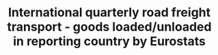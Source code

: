 ---
title: International quarterly road freight transport - goods loaded/unloaded in reporting country by Eurostats
herb_id: eurostats_road_freight_goods_load_unload
contributors:
- github: emptymalei
  name: LM
data:
- description: ''
  fields:
  - description: goods loaded in country alpha 2 code
    name: country
  - description: The country of unload
    name: unload_country
  - description: type of carriage
    name: carriage
  - description: year of the measurement
    name: year
  - description: million tonne-km of goods loaded
    name: value
  - description: millon tonne-km
    name: unit
  format: csv
  name: Road Freight Goods Loaded in Country in Unit of Million Tonne KM
  path: dataset/road_freight_goods_loaded_in_country_in_million_tonne_km.csv
  size: 20M
  updated_at: ''
- description: ''
  fields:
  - description: goods loaded in country alpha 2 code
    name: country
  - description: The country of unload
    name: unload_country
  - description: type of carriage
    name: carriage
  - description: year of the measurement
    name: year
  - description: goods loaded in thousand tonnes
    name: value
  - description: thousand tonnes
    name: unit
  format: csv
  name: Road Freight Goods Loaded in Country in Unit of Thousand Tonnes
  path: dataset/road_freight_goods_loaded_in_country_in_thousand_tonnes.csv
  size: 21M
  updated_at: ''
- description: ''
  fields:
  - description: goods unloaded in country alpha 2 code
    name: country
  - description: the country code where the goods are loaded
    name: load_country
  - description: type of carriage
    name: carriage
  - description: year of the measurement
    name: year
  - description: million tonne-km of goods loaded
    name: value
  - description: millon tonne-km
    name: unit
  format: csv
  name: Road Freight Goods Unloaded in Country in Unit of Million Tonne KM
  path: dataset/road_freight_goods_unloaded_in_country_in_million_tonne_km.csv
  size: 19M
  updated_at: ''
- description: ''
  fields:
  - description: goods loaded in country alpha 2 code
    name: country
  - description: The country of unload
    name: unload_country
  - description: type of carriage
    name: carriage
  - description: year of the measurement
    name: year
  - description: goods loaded in thousand tonnes
    name: value
  - description: thousand tonnes
    name: unit
  format: csv
  name: Road Freight Goods Unloaded in Country in Unit of Thousand Tonnes
  path: dataset/road_freight_goods_unloaded_in_country_in_thousand_tonnes.csv
  size: 19M
  updated_at: ''
description: 'Eurostats: International quarterly road freight transport - goods loaded/unloaded
  in reporting country, by type of transport (1 000 t, Mio Tkm) (road_go_iq_ltt/road_go_iq_utt)'
name: International quarterly road freight transport - goods loaded/unloaded in reporting
  country by Eurostats
references:
- link: https://ec.europa.eu/eurostat/data/database?node_code=road_go_iq_ltt
  name: 'Raw Data: International quarterly road freight transport - goods loaded in
    reporting country, by type of transport (1 000 t, Mio Tkm) (road_go_iq_ltt) @
    Eurostats'
- link: https://ec.europa.eu/eurostat/data/database?node_code=road_go_iq_utt
  name: "\tInternational quarterly road freight transport - goods unloaded in reporting\
    \ country, by type of transport (1 000 t, Mio Tkm) (road_go_iq_utt) @ Eurostats"
- link: https://appsso.eurostat.ec.europa.eu/nui/show.do?dataset=road_go_iq_ltt&lang=en
  name: International quarterly road freight transport - goods loaded in reporting
    country, by type of transport (1 000 t, Mio Tkm)
- link: https://appsso.eurostat.ec.europa.eu/nui/show.do?dataset=road_go_iq_utt&lang=en
  name: International quarterly road freight transport - goods unloaded in reporting
    country, by type of transport (1 000 t, Mio Tkm)
repository: datumorphism/dataset-eurostats-road-freight-goods-load-unload
tags:
- Transportation

---